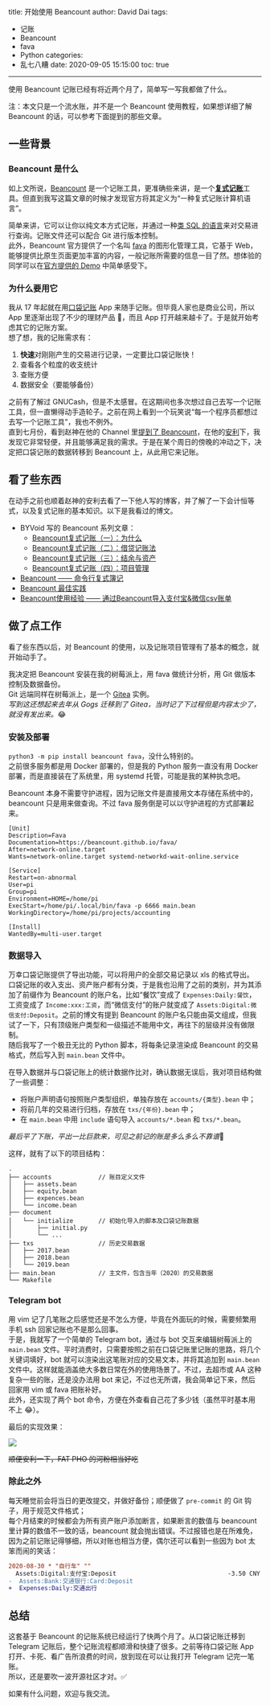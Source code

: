 title: 开始使用 Beancount
author: David Dai
tags:
  - 记账
  - Beancount
  - fava
  - Python
categories:
  - 乱七八糟
date: 2020-09-05 15:15:00
toc: true
---
使用 Beancount 记账已经有将近两个月了，简单写一写我都做了什么。

<!--more-->
注：本文只是一个流水账，并不是一个 Beancount 使用教程，如果想详细了解 Beancount 的话，可以参考下面提到的那些文章。

## 一些背景
### Beancount 是什么
如上文所说，[Beancount](https://beancount.github.io/) 是一个记账工具，更准确些来讲，是一个[**复式记账**](https://zh.wikipedia.org/zh-cn/%E5%A4%8D%E5%BC%8F%E7%B0%BF%E8%AE%B0)工具。但直到我写这篇文章的时候才发现官方将其定义为“一种复式记账计算机语言”。

简单来讲，它可以让你以纯文本方式记账，并通过一种[类 SQL 的语言](https://beancount.github.io/docs/beancount_query_language.html)来对交易进行查询。记账文件还可以配合 Git 进行版本控制。  
此外，Beancount 官方提供了一个名叫 [fava](https://beancount.github.io/fava/) 的图形化管理工具，它基于 Web，能够提供比原生页面更加丰富的内容，一般记账所需要的信息一目了然。想体验的同学可以在[官方提供的 Demo](https://fava.pythonanywhere.com/example-beancount-file/income_statement/) 中简单感受下。

### 为什么要用它
我从 17 年起就在用[口袋记账](https://www.qeeniao.com/) App 来随手记账。但毕竟人家也是商业公司，所以 App 里逐渐出现了不少的理财产品 :new_moon_with_face:，而且 App 打开越来越卡了。于是就开始考虑其它的记账方案。  
想了想，我的记账需求有：
1. **快速**对刚刚产生的交易进行记录，一定要比口袋记账快！
2. 查看各个粒度的收支统计
3. 查账方便
4. 数据安全（要能够备份）

之前有了解过 GNUCash，但是不太感冒。在这期间也多次想过自己去写一个记账工具，但一直懒得动手造轮子。之前在网上看到一个玩笑说“每一个程序员都想过去写一个记账工具”，我也不例外。  
直到七月份，看到赵神在他的 Channel 里[提到了 Beancount](https://t.me/TripleZsChannel/1370)，在他的[安利](https://pastebin.pl/view/raw/3d2d4756)下，我发现它非常轻便，并且能够满足我的需求。于是在某个周日的傍晚的冲动之下，决定把口袋记账的数据转移到 Beancount 上，从此用它来记账。

## 看了些东西
在动手之前也顺着赵神的安利去看了一下他人写的博客，并了解了一下会计恒等式，以及复式记账的基本知识。以下是我看过的博文。

* BYVoid 写的 Beancount 系列文章：
  * [Beancount复式记账（一）：为什么](https://byvoid.com/zhs/blog/beancount-bookkeeping-1/)
  * [Beancount复式记账（二）：借贷记账法](https://byvoid.com/zhs/blog/beancount-bookkeeping-2/)
  * [Beancount复式记账（三）：结余与资产](https://byvoid.com/zhs/blog/beancount-bookkeeping-3/)
  * [Beancount复式记账（四）：项目管理](https://byvoid.com/zhs/blog/beancount-bookkeeping-4/)
* [Beancount —— 命令行复式簿记](https://wzyboy.im/post/1063.html)
* [Beancount 最佳实践](https://xwartz.xyz/blog/beancount-best-practice/)
* [Beancount使用经验 —— 通过Beancount导入支付宝&微信csv账单](http://lidongchao.com/2018/07/20/has_header_in_csv_Sniffer/)

## 做了点工作
看了些东西以后，对 Beancount 的使用，以及记账项目管理有了基本的概念，就开始动手了。

我决定把 Beancount 安装在我的树莓派上，用 fava 做统计分析，用 Git 做版本控制及数据备份。  
Git 远端同样在树莓派上，是一个 [Gitea](https://gitea.io/zh-cn/) 实例。  
*写到这还想起来去年从 Gogs 迁移到了 Gitea，当时记了下过程但是内容太少了，就没有发出来。*:joy:

### 安装及部署
`python3 -m pip install beancount fava`，没什么特别的。  
之前很多服务都是用 Docker 部署的，但是我的 Python 服务一直没有用 Docker 部署，而是直接装在了系统里，用 systemd 托管，可能是我的某种执念吧。

Beancount 本身不需要守护进程，因为记账文件是直接用文本存储在系统中的，beancount 只是用来做查询。不过 fava 服务倒是可以以守护进程的方式部署起来。

```systemd
[Unit]
Description=Fava
Documentation=https://beancount.github.io/fava/
After=network-online.target
Wants=network-online.target systemd-networkd-wait-online.service

[Service]
Restart=on-abnormal
User=pi
Group=pi
Environment=HOME=/home/pi
ExecStart=/home/pi/.local/bin/fava -p 6666 main.bean
WorkingDirectory=/home/pi/projects/accounting

[Install]
WantedBy=multi-user.target
```

### 数据导入
万幸口袋记账提供了导出功能，可以将用户的全部交易记录以 xls 的格式导出。  
口袋记账的收入支出、资产账户都有分类，于是我也沿用了之前的类别，并为其添加了前缀作为 Beancount 的账户名，比如“餐饮”变成了 `Expenses:Daily:餐饮`，工资变成了 `Income:xxx:工资`，而“微信支付”的账户就变成了 `Assets:Digital:微信支付:Deposit`。之前的博文有提到 Beancount 的账户名只能由英文组成，但我试了一下，只有顶级账户类型和一级描述不能用中文，再往下的层级并没有做限制。   
随后我写了一个极丑无比的 Python 脚本，将每条记录渲染成 Beancount 的交易格式，然后写入到 `main.bean` 文件中。

在导入数据并与口袋记账上的统计数据作比对，确认数据无误后，我对项目结构做了一些调整：
* 将账户声明语句按照账户类型组织，单独存放在 `accounts/{类型}.bean` 中；
* 将前几年的交易进行归档，存放在 `txs/{年份}.bean` 中；
* 在 `main.bean` 中用 `include` 语句导入 `accounts/*.bean` 和 `txs/*.bean`。

*最后平了下账，平出一比巨款来，可见之前记的账是多么多么不靠谱*:new_moon_with_face:

这样，就有了以下的项目结构：

```
.
├── accounts             // 账目定义文件
│   ├── assets.bean
│   ├── equity.bean
│   ├── expences.bean
│   └── income.bean
├── document
│   └── initialize       // 初始化导入的脚本及口袋记账数据
│       ├── initial.py
│       └── ...
├── txs                  // 历史交易数据
│   ├── 2017.bean
│   ├── 2018.bean
│   └── 2019.bean
├── main.bean            // 主文件，包含当年（2020）的交易数据
└── Makefile
```

### Telegram bot
用 vim 记了几笔账之后感觉还是不怎么方便，毕竟在外面玩的时候，需要频繁用手机 ssh 回家记账也不是那么回事。  
于是，我就写了一个简单的 Telegram bot，通过与 bot 交互来编辑树莓派上的 `main.bean` 文件。平时消费时，只需要按照之前在口袋记账里记账的思路，将几个关键词填好，bot 就可以渲染出这笔账对应的交易文本，并将其追加到 `main.bean` 文件中。这样就能涵盖绝大多数日常在外的使用场景了。不过，去超市或 AA 这种复杂一些的账，还是没办法用 bot 来记，不过也无所谓，我会简单记下来，然后回家用 vim 或 fava 把账补好。  
此外，还实现了两个 bot 命令，方便在外查看自己花了多少钱（虽然平时基本用不上 :joy:）。

最后的实现效果：

<img style="max-height: 60vh;" src="/pics/beancount-bot.jpg" />

~~顺便安利一下，FAT PHO 的河粉相当好吃~~

### 除此之外
每天睡觉前会将当日的更改提交，并做好备份；顺便做了 `pre-commit` 的 Git 钩子，用于规范文件格式；  
每个月结束的时候都会为所有资产账户添加断言，如果断言的数值与 beancount 里计算的数值不一致的话，beancount 就会抛出错误。不过报错也是在所难免，因为之前记账记得够细，所以对账也相当方便，偶尔还可以看到一些因为 bot 太笨而闹的笑话：

```diff
2020-08-30 * "自行车" ""
  Assets:Digital:支付宝:Deposit                               -3.50 CNY
-  Assets:Bank:交通银行:Card:Deposit
+  Expenses:Daily:交通出行
```

## 总结
这套基于 Beancount 的记账系统已经运行了快两个月了。从口袋记账迁移到 Telegram 记账后，整个记账流程都顺滑和快捷了很多。之前等待口袋记账 App 打开、卡死、看广告所浪费的时间，放到现在可以让我打开 Telegram 记完一笔账。  
所以，还是要吹一波开源社区才对。:white_check_mark:

如果有什么问题，欢迎与我交流。
